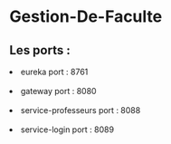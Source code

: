 # Gestion-De-Faculte
<h2>Les ports : </h2>
<li>eureka port : 8761</li><br>
<li>gateway port : 8080</li><br>
<li>service-professeurs port : 8088</li><br>
<li>service-login port : 8089</li><br>
